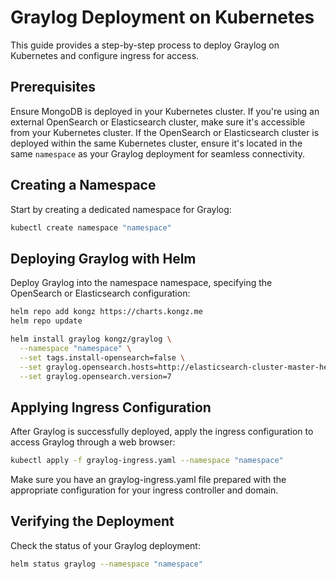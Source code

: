 # Graylog Deployment on Kubernetes

This guide provides a step-by-step process to deploy Graylog on Kubernetes and configure ingress for access.

## Prerequisites

Ensure MongoDB is deployed in your Kubernetes cluster. If you're using an external OpenSearch or Elasticsearch cluster, make sure it's accessible from your Kubernetes cluster. If the OpenSearch or Elasticsearch cluster is deployed within the same Kubernetes cluster, ensure it's located in the same `namespace` as your Graylog deployment for seamless connectivity.

## Creating a Namespace

Start by creating a dedicated namespace for Graylog:

```bash
kubectl create namespace "namespace"
```
## Deploying Graylog with Helm

Deploy Graylog into the namespace namespace, specifying the OpenSearch or Elasticsearch configuration:
```bash
helm repo add kongz https://charts.kongz.me
helm repo update

helm install graylog kongz/graylog \
  --namespace "namespace" \
  --set tags.install-opensearch=false \
  --set graylog.opensearch.hosts=http://elasticsearch-cluster-master-headless.namespace.svc.cluster.local:9200 \
  --set graylog.opensearch.version=7
```

## Applying Ingress Configuration
After Graylog is successfully deployed, apply the ingress configuration to access Graylog through a web browser:
```bash
kubectl apply -f graylog-ingress.yaml --namespace "namespace"
```
Make sure you have an graylog-ingress.yaml file prepared with the appropriate configuration for your ingress controller and domain.

## Verifying the Deployment

Check the status of your Graylog deployment:
```bash
helm status graylog --namespace "namespace"
```
